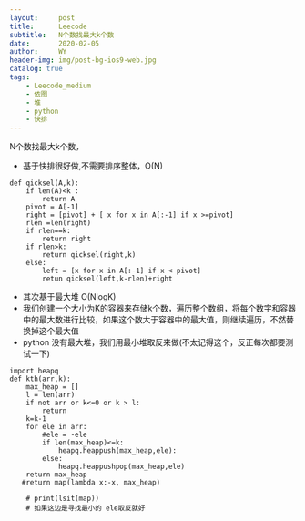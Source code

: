 ```yaml
---
layout:     post
title:      Leecode
subtitle:   N个数找最大k个数
date:       2020-02-05
author:     WY
header-img: img/post-bg-ios9-web.jpg
catalog: true
tags:
    - Leecode_medium
    - 依图
    - 堆
    - python
    - 快排
---
```

N个数找最大k个数，
- 基于快排很好做,不需要排序整体，O(N)

```
def qicksel(A,k):
    if len(A)<k :
        return A
    pivot = A[-1]
    right = [pivot] + [ x for x in A[:-1] if x >=pivot]
    rlen =len(right)
    if rlen==k:
        return right
    if rlen>k:
        return qicksel(right,k)
    else:
        left = [x for x in A[:-1] if x < pivot]
        retun qicksel(left,k-rlen)+right
```

- 其次基于最大堆 O(NlogK)
- 我们创建一个大小为K的容器来存储k个数，遍历整个数组，将每个数字和容器中的最大数进行比较，如果这个数大于容器中的最大值，则继续遍历，不然替换掉这个最大值
- python 没有最大堆，我们用最小堆取反来做(不太记得这个，反正每次都要测试一下)

```
import heapq
def kth(arr,k):
    max_heap = []
    l = len(arr)
    if not arr or k<=0 or k > l:
        return 
    k=k-1
    for ele in arr:
        #ele = -ele
        if len(max_heap)<=k:
            heapq.heappush(max_heap,ele):
        else:
            heapq.heappushpop(max_heap,ele)
    return max_heap
   #return map(lambda x:-x, max_heap)

    # print(lsit(map)) 
    # 如果这边是寻找最小的 ele取反就好
```